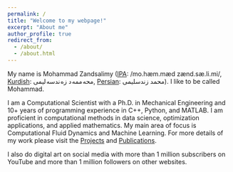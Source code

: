 ```yaml
---
permalink: /
title: "Welcome to my webpage!"
excerpt: "About me"
author_profile: true
redirect_from: 
  - /about/
  - /about.html
---
```


My name is Mohammad Zandsalimy ([IPA](https://en.wikipedia.org/wiki/International_Phonetic_Alphabet): /mo.hæm.mæd zænd.sæ.li.mi/, [Kurdish](https://en.wikipedia.org/wiki/Kurdish_languages): محه&#8202;ممه&#8202;د زه&#8202;ندسه&#8202;لیمی, [Persian](https://en.wikipedia.org/wiki/Persian_language): محمد زندسلیمی). I like to be called Mohammad.

I am a Computational Scientist with a Ph.D. in Mechanical Engineering and 10+ years of programming experience in C++, Python, and MATLAB. I am proficient in computational methods in data science, optimization applications, and applied mathematics. My main area of focus is Computational Fluid Dynamics and Machine Learning. For more details of my work please visit the [Projects](https://ahama92.github.io/year-archive/) and [Publications](https://ahama92.github.io/publications/).

I also do digital art on social media with more than 1 million subscribers on YouTube and more than 1 million followers on other websites.
